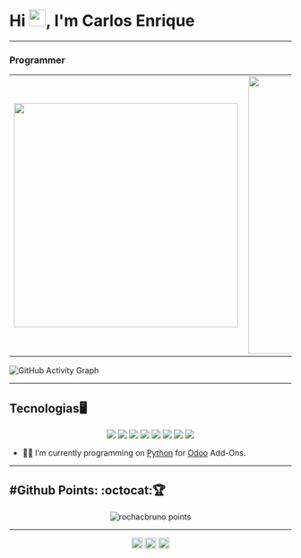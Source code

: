 # Hi <img src="https://raw.githubusercontent.com/iampavangandhi/iampavangandhi/master/gifs/Hi.gif" width="30px">, I'm Carlos Enrique

---

### Programmer

<center>
  <table>
    <tr>
        <td><img width="400px" align="left" src="https://github-readme-stats.vercel.app/api/top-langs/?username=EnriqueZav96&count_private=true&layout=compact&theme=dark" /></td>
        <td><img width="495px" align="left" src="https://github-readme-stats.vercel.app/api?username=EnriqueZav96&count_private=true&show_icons=true&theme=dark"/></td>
    </tr>   
  </table>
</center>  
 
![GitHub Activity Graph](https://activity-graph.herokuapp.com/graph?username=enriquezav96&bg_color=000000&color=2d77bd&line=2193ff&point=ffffff&area=true&hide_border=true)

---

## Tecnologias🖥️

<p align="center">
    <img src="https://img.shields.io/badge/python%20-%2314354C.svg?&style=for-the-badge&logo=python&logoColor=white"/>
    <img src="https://img.shields.io/badge/docker%20-%230db7ed.svg?&style=for-the-badge&logo=docker&logoColor=white"/>
    <img src="https://img.shields.io/badge/github%20-%23121011.svg?&style=for-the-badge&logo=github&logoColor=white"/>
    <img src ="https://img.shields.io/badge/postgres-%23316192.svg?&style=for-the-badge&logo=postgresql&logoColor=white"/>
    <img src="https://img.shields.io/badge/git%20-%23F05033.svg?&style=for-the-badge&logo=git&logoColor=white"/>
    <img src="https://img.shields.io/badge/javascript%20-%23323330.svg?&style=for-the-badge&logo=javascript&logoColor=%23F7DF1E"/>
    <img src="https://img.shields.io/badge/html5%20-%23E34F26.svg?&style=for-the-badge&logo=html5&logoColor=white"/>
    <img src="https://img.shields.io/badge/css3%20-%231572B6.svg?&style=for-the-badge&logo=css3&logoColor=white"/>
</p>

- 👨‍💻 I’m currently programming on [Python](https://www.python.org/) for [Odoo](https://github.com/odoo/odoo) Add-Ons.

---

<h2 align='left'>#Github Points: :octocat:🏆️</h2>
<p align="center">
    <img src="https://github-profile-trophy.vercel.app/?username=enriquezav96&theme=onedark&margin-w=7&hide_border=true" alt="rochacbruno points"/>
</p>

---

<p align="center">
<a href="https://www.linkedin.com/in/carlos-e-a28560145/" target="blank"><img align="center" src="https://cdn.jsdelivr.net/npm/simple-icons@3.0.1/icons/linkedin.svg" alt="carlosenrique" height="20" width="20" /></a>
<a href="https://www.facebook.com/EnriqueZav96/" target="blank"><img align="center" src="https://cdn.jsdelivr.net/npm/simple-icons@3.0.1/icons/facebook.svg" alt="carlosenrique" height="20" width="20" /></a>
<a href="https://dev.to/enriquezav96" target="blank"><img align="center" src="https://cdn.jsdelivr.net/npm/simple-icons@3.0.1/icons/dev-dot-to.svg" alt="carlosenrique" height="20" width="20" /></a>
</p>

